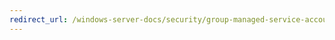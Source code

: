 ```yaml
---
redirect_url: /windows-server-docs/security/group-managed-service-accounts/security-options/shutdown-allow-system-to-be-shut-down-without-having-to-log-on.md
---
```

